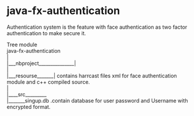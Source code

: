 # java-fx-authentication
Authentication system is the  feature with face authentication as two factor authentication to make secure it.

<div>Tree module</div> 

<div>java-fx-authentication</div>
<div>|</div>
<div>|___nbproject_______________|</div>
<div>|</div>
<div>|___resourse_______|  <span>contains harrcast files xml for face authentication module and c++ compiled source.</span></div> 
<div>|</div>
<div>|____src_________</div>
|_______singup.db  .contain database for user password and Username with encrypted format.


